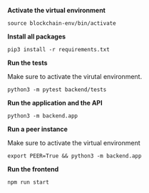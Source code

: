 **Activate the virtual environment**

```
source blockchain-env/bin/activate
```

**Install all packages**

```
pip3 install -r requirements.txt

```

**Run the tests**

Make sure to activate the virutal environment.

```
python3 -m pytest backend/tests

```
**Run the application and the API**

```
python3 -m backend.app
```

**Run a peer instance**

Make sure to activate the virtual environment

```
export PEER=True && python3 -m backend.app

```

**Run the frontend**
```
npm run start
```
